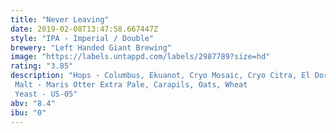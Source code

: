 ```yaml
---
title: "Never Leaving"
date: 2019-02-08T13:47:58.667447Z
style: "IPA - Imperial / Double"
brewery: "Left Handed Giant Brewing"
image: "https://labels.untappd.com/labels/2987789?size=hd"
rating: "3.85"
description: "Hops - Columbus, Ekuanot, Cryo Mosaic, Cryo Citra, El Dorado Malt - Maris Otter Extra Pale, Carapils, Oats, Wheat Yeast - US-05"
abv: "8.4"
ibu: "0"
---
```

